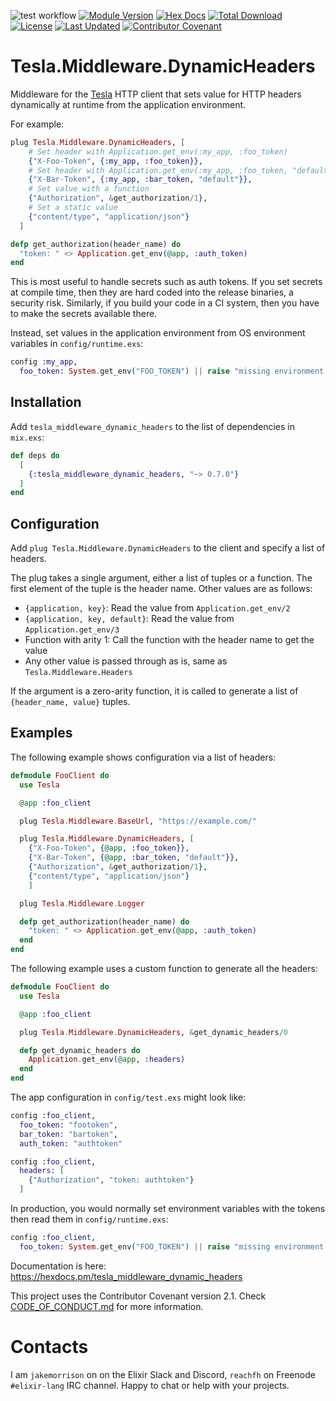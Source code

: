 ![test workflow](https://github.com/cogini/tesla_middleware_dynamic_headers/actions/workflows/test.yml/badge.svg)
[![Module Version](https://img.shields.io/hexpm/v/tesla_middleware_dynamic_headers.svg)](https://hex.pm/packages/tesla_middleware_dynamic_headers)
[![Hex Docs](https://img.shields.io/badge/hex-docs-lightgreen.svg)](https://hexdocs.pm/tesla_middleware_dynamic_headers)
[![Total Download](https://img.shields.io/hexpm/dt/tesla_middleware_dynamic_headers.svg)](https://hex.pm/packages/tesla_middleware_dynamic_headers)
[![License](https://img.shields.io/hexpm/l/tesla_middleware_dynamic_headers.svg)](https://github.com/cogini/tesla_middleware_dynamic_headers/blob/master/LICENSE.md)
[![Last Updated](https://img.shields.io/github/last-commit/cogini/tesla_middleware_dynamic_headers.svg)](https://github.com/cogini/tesla_middleware_dynamic_headers/commits/master)
[![Contributor Covenant](https://img.shields.io/badge/Contributor%20Covenant-2.1-4baaaa.svg)](CODE_OF_CONDUCT.md)

# Tesla.Middleware.DynamicHeaders

Middleware for the [Tesla](https://hexdocs.pm/tesla/readme.html) HTTP client
that sets value for HTTP headers dynamically at runtime from the application
environment.

For example:

```elixir
plug Tesla.Middleware.DynamicHeaders, [
    # Set header with Application.get_env(:my_app, :foo_token)
    {"X-Foo-Token", {:my_app, :foo_token}},
    # Set header with Application.get_env(:my_app, :foo_token, "default")
    {"X-Bar-Token", {:my_app, :bar_token, "default"}},
    # Set value with a function
    {"Authorization", &get_authorization/1},
    # Set a static value
    {"content/type", "application/json"}
  ]

defp get_authorization(header_name) do
  "token: " <> Application.get_env(@app, :auth_token)
end
```

This is most useful to handle secrets such as auth tokens. If you set secrets at
compile time, then they are hard coded into the release binaries, a security risk.
Similarly, if you build your code in a CI system, then you have to make the
secrets available there.

Instead, set values in the application environment from OS environment
variables in `config/runtime.exs`:

```elixir
config :my_app,
  foo_token: System.get_env("FOO_TOKEN") || raise "missing environment variable FOO_TOKEN"
```

## Installation

Add `tesla_middleware_dynamic_headers` to the list of dependencies in `mix.exs`:

```elixir
def deps do
  [
    {:tesla_middleware_dynamic_headers, "~> 0.7.0"}
  ]
end
```

## Configuration

Add `plug Tesla.Middleware.DynamicHeaders` to the client and specify a list
of headers.

The plug takes a single argument, either a list of tuples or a function.
The first element of the tuple is the header name. Other values are as follows:

* `{application, key}`: Read the value from `Application.get_env/2`
* `{application, key, default}`: Read the value from `Application.get_env/3`
* Function with arity 1: Call the function with the header name to get the value
* Any other value is passed through as is, same as `Tesla.Middleware.Headers`

If the argument is a zero-arity function, it is called to generate a list of
`{header_name, value}` tuples.

## Examples

The following example shows configuration via a list of headers:

```elixir
defmodule FooClient do
  use Tesla

  @app :foo_client

  plug Tesla.Middleware.BaseUrl, "https://example.com/"

  plug Tesla.Middleware.DynamicHeaders, [
    {"X-Foo-Token", {@app, :foo_token}},
    {"X-Bar-Token", {@app, :bar_token, "default"}},
    {"Authorization", &get_authorization/1},
    {"content/type", "application/json"}
    ]

  plug Tesla.Middleware.Logger

  defp get_authorization(header_name) do
    "token: " <> Application.get_env(@app, :auth_token)
  end
end
```

The following example uses a custom function to generate all the headers:

```elixir
defmodule FooClient do
  use Tesla

  @app :foo_client

  plug Tesla.Middleware.DynamicHeaders, &get_dynamic_headers/0

  defp get_dynamic_headers do
    Application.get_env(@app, :headers)
  end
end
```

The app configuration in `config/test.exs` might look like:

```elixir
config :foo_client,
  foo_token: "footoken",
  bar_token: "bartoken",
  auth_token: "authtoken"

config :foo_client,
  headers: [
    {"Authorization", "token: authtoken"}
  ]
```

In production, you would normally set environment variables with the tokens
then read them in `config/runtime.exs`:

```elixir
config :foo_client,
  foo_token: System.get_env("FOO_TOKEN") || raise "missing environment variable FOO_TOKEN"
```

Documentation is here: https://hexdocs.pm/tesla_middleware_dynamic_headers

This project uses the Contributor Covenant version 2.1. Check [CODE_OF_CONDUCT.md](/CODE_OF_CONDUCT.md) for more information.

# Contacts

I am `jakemorrison` on on the Elixir Slack and Discord, `reachfh` on Freenode
`#elixir-lang` IRC channel. Happy to chat or help with your projects.
